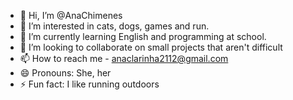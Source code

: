 - 👋 Hi, I’m @AnaChimenes
- 👀 I’m interested in cats, dogs, games and run. 
- 🌱 I’m currently learning English and programming at school.
- 💞️ I’m looking to collaborate on small projects that aren't difficult
- 📫 How to reach me - anaclarinha2112@gmail.com
- 😄 Pronouns: She, her 
- ⚡ Fun fact: I like running outdoors 

<!---
AnaChimenes/AnaChimenes is a ✨ special ✨ repository because its `README.md` (this file) appears on your GitHub profile.
You can click the Preview link to take a look at your changes.
--->
